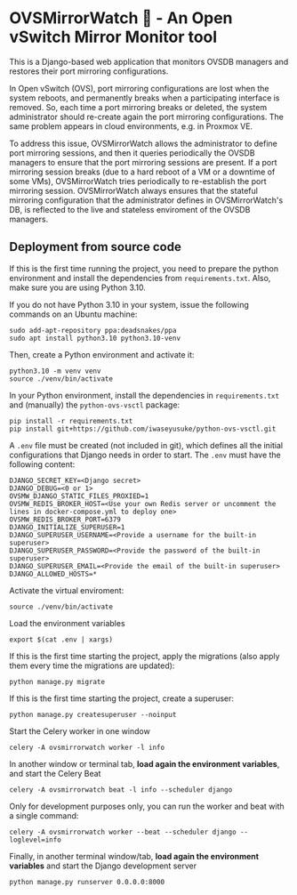# OVSMirrorWatch :eyes: - An Open vSwitch Mirror Monitor tool

This is a Django-based web application that monitors OVSDB managers and restores their port mirroring configurations.

In Open vSwitch (OVS), port mirroring configurations are lost when the system reboots, and permanently breaks when a participating interface is removed. So, each time a port mirroring breaks or deleted, the system administrator should re-create again the port mirroring configurations. The same problem appears in cloud environments, e.g. in Proxmox VE.

To address this issue, OVSMirrorWatch allows the administrator to define port mirroring sessions, and then it queries periodically the OVSDB managers to ensure that the port mirroring sessions are present. If a port mirroring session breaks (due to a hard reboot of a VM or a downtime of some VMs), OVSMirrorWatch tries periodically to re-establish the port mirroring session. OVSMirrorWatch always ensures that the stateful mirroring configuration that the administrator defines in OVSMirrorWatch's DB, is reflected to the live and stateless enviroment of the OVSDB managers.

## Deployment from source code
If this is the first time running the project, you need to prepare the python environment and install the dependencies from `requirements.txt`. Also, make sure you are using Python 3.10.

If you do not have Python 3.10 in your system, issue the following commands on an Ubuntu machine:

```shell
sudo add-apt-repository ppa:deadsnakes/ppa
sudo apt install python3.10 python3.10-venv
```

Then, create a Python environment and activate it:

```shell
python3.10 -m venv venv
source ./venv/bin/activate
```

In your Python environment, install the dependencies in `requirements.txt` and (manually) the `python-ovs-vsctl` package:
```shell
pip install -r requirements.txt
pip install git+https://github.com/iwaseyusuke/python-ovs-vsctl.git
```

A `.env` file must be created (not included in git), which defines all the initial configurations that Django needs in order to start. The `.env` must have the following content:

```env
DJANGO_SECRET_KEY=<Django secret>
DJANGO_DEBUG=<0 or 1>
OVSMW_DJANGO_STATIC_FILES_PROXIED=1
OVSMW_REDIS_BROKER_HOST=<Use your own Redis server or uncomment the lines in docker-compose.yml to deploy one>
OVSMW_REDIS_BROKER_PORT=6379
DJANGO_INITIALIZE_SUPERUSER=1
DJANGO_SUPERUSER_USERNAME=<Provide a username for the built-in superuser>
DJANGO_SUPERUSER_PASSWORD=<Provide the password of the built-in superuser>
DJANGO_SUPERUSER_EMAIL=<Provide the email of the built-in superuser>
DJANGO_ALLOWED_HOSTS=*
```

Activate the virtual enviroment:
```shell
source ./venv/bin/activate
```

Load the environment variables
```shell
export $(cat .env | xargs)
```

If this is the first time starting the project, apply the migrations (also apply them every time the migrations are updated):
```shell
python manage.py migrate
```

If this is the first time starting the project, create a superuser:
```shell
python manage.py createsuperuser --noinput
```

Start the Celery worker in one window
```shell
celery -A ovsmirrorwatch worker -l info
```

In another window or terminal tab, **load again the environment variables**, and start the Celery Beat
```shell
celery -A ovsmirrorwatch beat -l info --scheduler django
```

Only for development purposes only, you can run the worker and beat with a single command:
```shell
celery -A ovsmirrorwatch worker --beat --scheduler django --loglevel=info
```

Finally, in another terminal window/tab, **load again the environment variables** and start the Django development server
```shell
python manage.py runserver 0.0.0.0:8000
```

